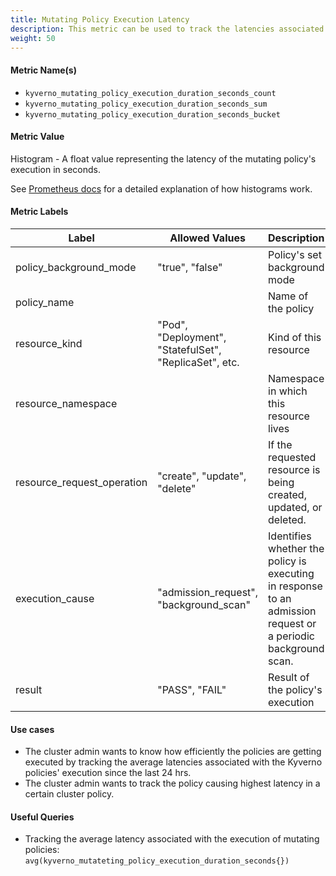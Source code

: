 ```yaml
---
title: Mutating Policy Execution Latency
description: This metric can be used to track the latencies associated with the execution/processing of mutating policies whenever they evaluate incoming resource requests or execute background scans.
weight: 50
---
```


#### Metric Name(s)

* `kyverno_mutating_policy_execution_duration_seconds_count`
* `kyverno_mutating_policy_execution_duration_seconds_sum`
* `kyverno_mutating_policy_execution_duration_seconds_bucket`

#### Metric Value

Histogram - A float value representing the latency of the mutating policy's execution in seconds.

See [Prometheus docs](https://prometheus.io/docs/practices/histograms/) for a detailed explanation of how histograms work.

#### Metric Labels

| Label | Allowed Values | Description |
| --- | --- | --- |
| policy\_background\_mode | "true", "false" | Policy's set background mode |
| policy\_name | | Name of the policy |
| resource\_kind | "Pod", "Deployment", "StatefulSet", "ReplicaSet", etc. | Kind of this resource |
| resource\_namespace | | Namespace in which this resource lives |
| resource\_request\_operation | "create", "update", "delete" | If the requested resource is being created, updated, or deleted. |
| execution\_cause | "admission\_request", "background\_scan" | Identifies whether the policy is executing in response to an admission request or a periodic background scan. |
| result | "PASS", "FAIL" | Result of the policy's execution |

#### Use cases

* The cluster admin wants to know how efficiently the policies are getting executed by tracking the average latencies associated with the Kyverno policies' execution since the last 24 hrs.
* The cluster admin wants to track the policy causing highest latency in a certain cluster policy.

#### Useful Queries

* Tracking the average latency associated with the execution of mutating policies:<br>
`avg(kyverno_mutateting_policy_execution_duration_seconds{})`

